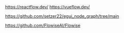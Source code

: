 
https://reactflow.dev/
https://vueflow.dev/

https://github.com/setzer22/egui_node_graph/tree/main


https://github.com/FlowiseAI/Flowise